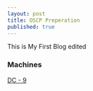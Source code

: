 ```yaml
---
layout: post
title: OSCP Preperation
published: true
---
```

This is My First Blog edited


### Machines 
[DC - 9](https://github.com/Abdalla-Walled/Abdalla-Walled.github.io/blob/master/_posts/Machines.md "DC - 9")